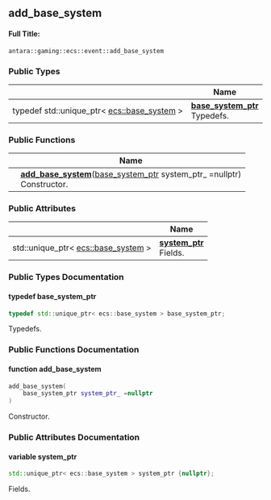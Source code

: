

## add_base_system

#### Full Title:
```
antara::gaming::ecs::event::add_base_system
```













### Public Types

|                | Name           |
| -------------- | -------------- |
| typedef std::unique_ptr< [ecs::base_system](Classes/classantara_1_1gaming_1_1ecs_1_1base__system.md) > | **[base_system_ptr](Classes/structantara_1_1gaming_1_1ecs_1_1event_1_1add__base__system.md#typedef-base_system_ptr)** <br>Typedefs.  |


### Public Functions

|                | Name           |
| -------------- | -------------- |
|  | **[add_base_system](Classes/structantara_1_1gaming_1_1ecs_1_1event_1_1add__base__system.md#function-add_base_system)**([base_system_ptr](Classes/structantara_1_1gaming_1_1ecs_1_1event_1_1add__base__system.md#typedef-base_system_ptr) system_ptr_ =nullptr) <br>Constructor.  |


### Public Attributes

|                | Name           |
| -------------- | -------------- |
| std::unique_ptr< [ecs::base_system](Classes/classantara_1_1gaming_1_1ecs_1_1base__system.md) > | **[system_ptr](Classes/structantara_1_1gaming_1_1ecs_1_1event_1_1add__base__system.md#variable-system_ptr)** <br>Fields.  |









### Public Types Documentation

#### typedef base_system_ptr

```cpp
typedef std::unique_ptr< ecs::base_system > base_system_ptr;
```

Typedefs. 





























### Public Functions Documentation

#### function add_base_system

```cpp
add_base_system(
    base_system_ptr system_ptr_ =nullptr
)
```

Constructor. 





























### Public Attributes Documentation

#### variable system_ptr

```cpp
std::unique_ptr< ecs::base_system > system_ptr {nullptr};
```

Fields. 


































